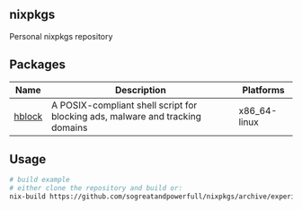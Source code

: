 ## nixpkgs
Personal nixpkgs repository

## Packages
| Name | Description | Platforms |
|------|-------------|-----------|
| [hblock](https://github.com/hectorm/hblock) | A POSIX-compliant shell script for blocking ads, malware and tracking domains | x86_64-linux |

## Usage
```bash
# build example
# either clone the repository and build or:
nix-build https://github.com/sogreatandpowerfull/nixpkgs/archive/experimental.tar.gz -A hblock
```